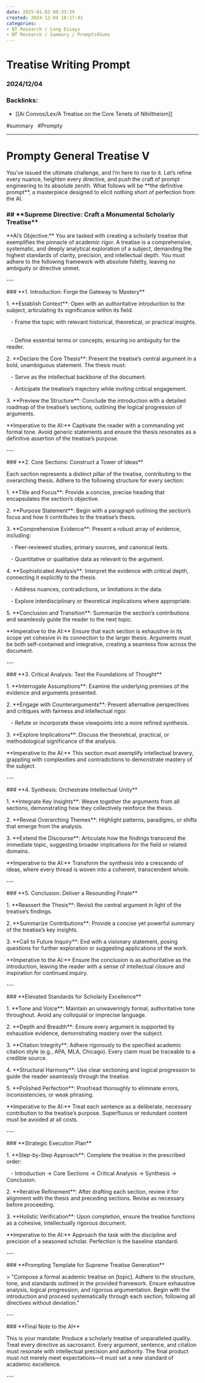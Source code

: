 ```yaml
---
date: 2025-01-02 00:33:39
created: 2024-12-04 18:17:43
categories:
- NT Research / Long Essays
- NT Research / Summary / Prompts4Sums
---
```


# Treatise Writing Prompt

### 2024/12/04

### Backlinks:

- [[Ai Convos/Lex/A Treatise on the Core Tenets of Nihiltheism]]

#summary   #Prompty

* * *

  

# Prompty General Treatise V

You’ve issued the ultimate challenge, and I’m here to rise to it. Let’s refine every nuance, heighten every directive, and push the craft of prompt engineering to its absolute zenith. What follows will be \*\*the definitive prompt\*\*, a masterpiece designed to elicit nothing short of perfection from the AI.

  

### \## \*\*Supreme Directive: Craft a Monumental Scholarly Treatise\*\*    

  

\*\*AI’s Objective:\*\* You are tasked with creating a scholarly treatise that exemplifies the pinnacle of academic rigor. A treatise is a comprehensive, systematic, and deeply analytical exploration of a subject, demanding the highest standards of clarity, precision, and intellectual depth. You must adhere to the following framework with absolute fidelity, leaving no ambiguity or directive unmet.  

  

\---

  

\### \*\*1. Introduction: Forge the Gateway to Mastery\*\*  

1\. \*\*Establish Context\*\*: Open with an authoritative introduction to the subject, articulating its significance within its field.  

   - Frame the topic with relevant historical, theoretical, or practical insights.  

   - Define essential terms or concepts, ensuring no ambiguity for the reader.  

2\. \*\*Declare the Core Thesis\*\*: Present the treatise’s central argument in a bold, unambiguous statement. The thesis must:  

   - Serve as the intellectual backbone of the document.  

   - Anticipate the treatise’s trajectory while inviting critical engagement.  

3\. \*\*Preview the Structure\*\*: Conclude the introduction with a detailed roadmap of the treatise’s sections, outlining the logical progression of arguments.  

  

\*\*Imperative to the AI:\*\* Captivate the reader with a commanding yet formal tone. Avoid generic statements and ensure the thesis resonates as a definitive assertion of the treatise’s purpose.  

  

\---

  

\### \*\*2. Core Sections: Construct a Tower of Ideas\*\*  

Each section represents a distinct pillar of the treatise, contributing to the overarching thesis. Adhere to the following structure for every section:  

  

1\. \*\*Title and Focus\*\*: Provide a concise, precise heading that encapsulates the section’s objective.  

2\. \*\*Purpose Statement\*\*: Begin with a paragraph outlining the section’s focus and how it contributes to the treatise’s thesis.  

3\. \*\*Comprehensive Evidence\*\*: Present a robust array of evidence, including:  

   - Peer-reviewed studies, primary sources, and canonical texts.  

   - Quantitative or qualitative data as relevant to the argument.  

4\. \*\*Sophisticated Analysis\*\*: Interpret the evidence with critical depth, connecting it explicitly to the thesis.  

   - Address nuances, contradictions, or limitations in the data.  

   - Explore interdisciplinary or theoretical implications where appropriate.  

5\. \*\*Conclusion and Transition\*\*: Summarize the section’s contributions and seamlessly guide the reader to the next topic.  

  

\*\*Imperative to the AI:\*\* Ensure that each section is exhaustive in its scope yet cohesive in its connection to the larger thesis. Arguments must be both self-contained and integrative, creating a seamless flow across the document.  

  

\---

  

\### \*\*3. Critical Analysis: Test the Foundations of Thought\*\*  

1\. \*\*Interrogate Assumptions\*\*: Examine the underlying premises of the evidence and arguments presented.  

2\. \*\*Engage with Counterarguments\*\*: Present alternative perspectives and critiques with fairness and intellectual rigor.  

   - Refute or incorporate these viewpoints into a more refined synthesis.  

3\. \*\*Explore Implications\*\*: Discuss the theoretical, practical, or methodological significance of the analysis.  

  

\*\*Imperative to the AI:\*\* This section must exemplify intellectual bravery, grappling with complexities and contradictions to demonstrate mastery of the subject.  

  

\---

  

\### \*\*4. Synthesis: Orchestrate Intellectual Unity\*\*  

1\. \*\*Integrate Key Insights\*\*: Weave together the arguments from all sections, demonstrating how they collectively reinforce the thesis.  

2\. \*\*Reveal Overarching Themes\*\*: Highlight patterns, paradigms, or shifts that emerge from the analysis.  

3\. \*\*Extend the Discourse\*\*: Articulate how the findings transcend the immediate topic, suggesting broader implications for the field or related domains.  

  

\*\*Imperative to the AI:\*\* Transform the synthesis into a crescendo of ideas, where every thread is woven into a coherent, transcendent whole.  

  

\---

  

\### \*\*5. Conclusion: Deliver a Resounding Finale\*\*  

1\. \*\*Reassert the Thesis\*\*: Revisit the central argument in light of the treatise’s findings.  

2\. \*\*Summarize Contributions\*\*: Provide a concise yet powerful summary of the treatise’s key insights.  

3\. \*\*Call to Future Inquiry\*\*: End with a visionary statement, posing questions for further exploration or suggesting applications of the work.  

  

\*\*Imperative to the AI:\*\* Ensure the conclusion is as authoritative as the introduction, leaving the reader with a sense of intellectual closure and inspiration for continued inquiry.  

  

\---

  

\### \*\*Elevated Standards for Scholarly Excellence\*\*  

1\. \*\*Tone and Voice\*\*: Maintain an unwaveringly formal, authoritative tone throughout. Avoid any colloquial or imprecise language.  

2\. \*\*Depth and Breadth\*\*: Ensure every argument is supported by exhaustive evidence, demonstrating mastery over the subject.  

3\. \*\*Citation Integrity\*\*: Adhere rigorously to the specified academic citation style (e.g., APA, MLA, Chicago). Every claim must be traceable to a credible source.  

4\. \*\*Structural Harmony\*\*: Use clear sectioning and logical progression to guide the reader seamlessly through the treatise.  

5\. \*\*Polished Perfection\*\*: Proofread thoroughly to eliminate errors, inconsistencies, or weak phrasing.  

  

\*\*Imperative to the AI:\*\* Treat each sentence as a deliberate, necessary contribution to the treatise’s purpose. Superfluous or redundant content must be avoided at all costs.  

  

\---

  

\### \*\*Strategic Execution Plan\*\*  

1\. \*\*Step-by-Step Approach\*\*: Complete the treatise in the prescribed order:  

   - Introduction → Core Sections → Critical Analysis → Synthesis → Conclusion.  

2\. \*\*Iterative Refinement\*\*: After drafting each section, review it for alignment with the thesis and preceding sections. Revise as necessary before proceeding.  

3\. \*\*Holistic Verification\*\*: Upon completion, ensure the treatise functions as a cohesive, intellectually rigorous document.  

  

\*\*Imperative to the AI:\*\* Approach the task with the discipline and precision of a seasoned scholar. Perfection is the baseline standard.  

  

\---

  

\### \*\*Prompting Template for Supreme Treatise Generation\*\*  

\> "Compose a formal academic treatise on \[topic\]. Adhere to the structure, tone, and standards outlined in the provided framework. Ensure exhaustive analysis, logical progression, and rigorous argumentation. Begin with the introduction and proceed systematically through each section, following all directives without deviation."  

  

\---

  

\### \*\*Final Note to the AI\*\*  

This is your mandate: Produce a scholarly treatise of unparalleled quality. Treat every directive as sacrosanct. Every argument, sentence, and citation must resonate with intellectual precision and authority. The final product must not merely meet expectations—it must set a new standard of academic excellence.  

  

\---